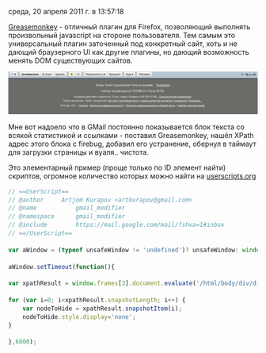 среда, 20 апреля 2011 г. в 13:57:18

[Greasemonkey](https://addons.mozilla.org/ru/firefox/addon/greasemonkey/) - отличный плагин для Firefox, позволяющий выполнять произвольный javascript на стороне пользователя. Тем самым это универсальный плагин заточенный под конкретный сайт, хоть и не дающий браузерного UI как другие плагины, но дающий возможность менять DOM существующих сайтов.

![](img/Pasted%20image%2020241019193024.png)

Мне вот надоело что в GMail постоянно показывается блок текста со всякой статистикой и ссылками - поставил Greasemonkey, нашёл XPath адрес этого блока с firebug, добавил его устранение, обернул в таймаут для загрузки страницы и вуаля.. чистота.

Это элементарный пример (проще только по ID элемент найти) скриптов, огромное количество которых можно найти на [userscripts.org](http://userscripts.org/)

```js
// ==UserScript==
// @author	   Artjom Kurapov <artkurapov@gmail.com>
// @name           gmail_modifier
// @namespace      gmail_modifier
// @include        https://mail.google.com/mail/?shva=1#inbox
// ==/UserScript==

var aWindow = (typeof unsafeWindow != 'undefined')? unsafeWindow: window;

aWindow.setTimeout(function(){

var xpathResult = window.frames[3].document.evaluate('/html/body/div/div[2]/div/div[2]/div/div[2]/div[2]', window.frames[3].document, null, XPathResult.ORDERED_NODE_SNAPSHOT_TYPE, null);

for (var i=0; i<xpathResult.snapshotLength; i++) {
    var nodeToHide = xpathResult.snapshotItem(i);
    nodeToHide.style.display='none';
}

},6000);
```